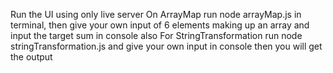 Run the UI using only live server
On ArrayMap run node arrayMap.js in terminal, then give your own input of 6 elements making up an array and input the target sum in console also
For StringTransformation run node stringTransformation.js and give your own input in console then you will get the output
